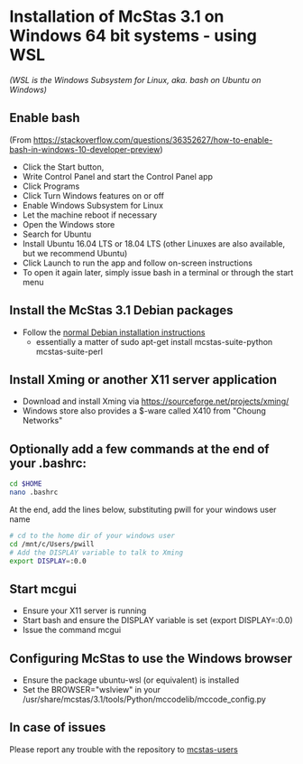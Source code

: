 # Installation of McStas 3.1 on Windows 64 bit systems - using WSL
*(WSL is the Windows Subsystem for Linux, aka. bash on Ubuntu on Windows)*


## Enable bash
(From https://stackoverflow.com/questions/36352627/how-to-enable-bash-in-windows-10-developer-preview)
* Click the Start button,
* Write Control Panel and start the Control Panel app
* Click Programs
* Click Turn Windows features on or off
* Enable Windows Subsystem for Linux
* Let the machine reboot if necessary
* Open the Windows store
* Search for Ubuntu
* Install Ubuntu 16.04 LTS or 18.04 LTS (other Linuxes are also
available, but we recommend Ubuntu)
* Click Launch to run the app and follow on-screen instructions
* To open it again later, simply issue bash in a terminal or through
the start menu

## Install the McStas 3.1 Debian packages
* Follow the
  [normal Debian installation instructions](../../Linux/debian/README.md)
  - essentially a matter of sudo apt-get install mcstas-suite-python mcstas-suite-perl

##  Install Xming or another X11 server application
* Download and install Xming via https://sourceforge.net/projects/xming/
* Windows store also provides a $-ware called X410 from "Choung Networks"

## Optionally add a few commands at the end of your .bashrc:
```bash
cd $HOME
nano .bashrc
```
At the end, add the lines below, substituting pwill for  your windows
user name
```bash
# cd to the home dir of your windows user
cd /mnt/c/Users/pwill
# Add the DISPLAY variable to talk to Xming
export DISPLAY=:0.0
```

## Start mcgui
* Ensure your X11 server is running
* Start bash and ensure the DISPLAY variable is set (export
DISPLAY=:0.0)
* Issue the command mcgui

## Configuring McStas to use the Windows browser
* Ensure the package ubuntu-wsl (or equivalent) is installed
* Set the BROWSER="wslview" in your /usr/share/mcstas/3.1/tools/Python/mccodelib/mccode_config.py

## In case of issues
Please report any trouble with the repository to [mcstas-users](mailto:mcstas-users@mcstas.org)

